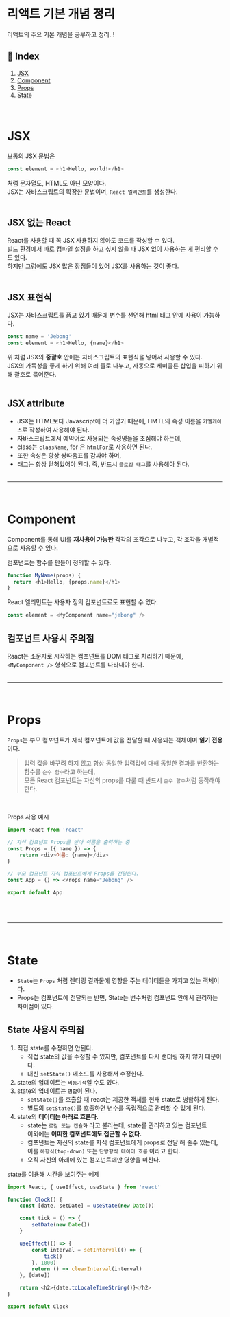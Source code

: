 # 리액트 기본 개념 정리
리액트의 주요 기본 개념을 공부하고 정리..!
<br />
## 📌 Index <br />
1. [JSX](#jsx)
1. [Component](#Component)
1. [Props](#props)
1. [State](#State)
<br />

# JSX
보통의 JSX 문법은
```javascript
const element = <h1>Hello, world!</h1>
```
처럼 문자열도, HTML도 아닌 모양이다.
<br />
JSX는 자바스크립트의 확장한 문법이며, `React 엘리먼트`를 생성한다.
<br /><br />

## JSX 없는 React
React를 사용할 때 꼭 JSX 사용하지 않아도 코드를 작성할 수 있다. <br />
빌드 환경에서 따로 컴파일 설정을 하고 싶지 않을 때 JSX 없이 사용하는 게 편리할 수도 있다.
<br />
하지만 그럼에도 JSX 많은 장점들이 있어 JSX를 사용하는 것이 좋다.
<br /><br />

## JSX 표현식
JSX는 자바스크립트를 품고 있기 때문에 변수를 선언해 html 태그 안에 사용이 가능하다.

```javascript
const name = 'Jebong'
const element = <h1>Hello, {name}</h1>
```

위 처럼 JSX의 **중괄호** 안에는 자바스크립트의 표현식을 넣어서 사용할 수 있다.
<br />
JSX의 가독성을 좋게 하기 위해 여러 줄로 나누고, 자동으로 세미콜론 삽입을 피하기 위해 괄호로 묶어준다.
<br /><br />

## JSX attribute
- JSX는 HTML보다 Javascript에 더 가깝기 때문에, HMTL의 속성 이름을 `카멜케이스`로 작성하여 사용해야 된다.
- 자바스크립트에서 예약어로 사용되는 속성명들을 조심해야 하는데,
- class는 `className`, for 은 `htmlFor`로 사용하면 된다.
- 또한 속성은 항상 쌍따옴표를 감싸야 하며,
- 태그는 항상 닫혀있어야 된다. 즉, 반드시 `클로징 태그`를 사용해야 된다.
<br /><br />

---
<br />

# Component
Component를 통해 UI를 **재사용이 가능한** 각각의 조각으로 나누고, 각 조각을 개별적으로 사용할 수 있다.
<br />

컴포넌트는 함수를 만들어 정의할 수 있다.
```javascript
function MyName(props) {
  return <h1>Hello, {props.name}</h1>
}
```
React 엘리먼트는 사용자 정의 컴포넌트로도 표현할 수 있다.

```javascript
const element = <MyComponent name="jebong" />
```

## 컴포넌트 사용시 주의점
Raact는 소문자로 시작하는 컴포넌트를 DOM 태그로 처리하기 때문에,
<br />
`<MyComponent />` 형식으로 컴포넌트를 나타내야 한다.
<br /><br />

---
<br />

# Props
`Props`는 부모 컴포넌트가 자식 컴포넌트에 값을 전달할 때 사용되는 객체이며  **읽기 전용** 이다.

> 입력 값을 바꾸려 하지 않고 항상 동일한 입력값에 대해 동일한 결과를 반환하는 함수를 `순수 함수`라고 하는데, <br />
> 모든 React 컴포넌트는 자신의 props를 다룰 때 반드시 `순수 함수`처럼 동작해야 한다.
<br />

Props 사용 예시

```javascript
import React from 'react'

// 자식 컴포넌트 Props를 받아 이름을 출력하는 중
const Props = ({ name }) => {
	return <div>이름: {name}</div>
}

// 부모 컴포넌트 자식 컴포넌트에게 Props를 전달한다.
const App = () => <Props name="Jebong" />

export default App
```
<br /><br />

---
<br />

# State
- `State`는 `Props` 처럼 렌더링 결과물에 영향을 주는 데이터들을 가지고 있는 객체이다.
- Props는 컴포넌트에 전달되는 반면, State는 변수처럼 컴포넌트 안에서 관리하는 차이점이 있다.

## State 사용시 주의점
1. 직접 state를 수정하면 안된다.
    - 직접 state의 값을 수정할 수 있지만, 컴포넌트를 다시 랜더링 하지 않기 때문이다. 
    - 대신 `setState()` 메소드를 사용해서 수정한다.
2. state의 업데이트는 `비동기적`일 수도 있다.
3. state의 업데이트는 `병합`이 된다.
    - `setState()`를 호출할 때 react는 제공한 객체를 현재 state로 병합하게 된다.
    - 별도의 `setState()`를 호출하면 변수를 독립적으로 관리할 수 있게 된다.
4. state의 **데이터는 아래로 흐른다.**
    - state는 `로컬 또는 캡슐화` 라고 불리는데, state를 관리하고 있는 컴포넌트 <br />
    이외에는 **어떠한 컴포넌트에도 접근할 수 없다.**
    - 컴포넌트는 자신의 state를 자식 컴포넌트에게 props로 전달 해 줄수 있는데, <br /> 
    이를 `하향식(top-down)` 또는 `단방향식 데이터 흐름` 이라고 한다.
    - 오직 자신의 아래에 있는 컴포넌트에만 영향을 미친다.

state를 이용해 시간을 보여주는 예제
```javascript
import React, { useEffect, useState } from 'react'

function Clock() {
	const [date, setDate] = useState(new Date())

	const tick = () => {
		setDate(new Date())
	}

	useEffect(() => {
		const interval = setInterval(() => {
			tick()
		}, 1000)
		return () => clearInterval(interval)
	}, [date])

	return <h2>{date.toLocaleTimeString()}</h2>
}

export default Clock
```